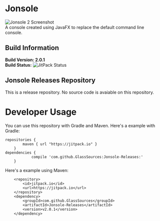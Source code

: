 # Jonsole
![Jonsole 2 Screenshot](https://github.com/GlassSources/Jonsole-Releases/blob/master/images/Design2.0.PNG)  
A console created using JavaFX to replace the default command line console.  
## Build Information
**Build Version: 2.0.1**  
**Build Status:** ![JitPack Status](https://img.shields.io/github/release/GlassSources/Jonsole-Releases.svg?label=JitPack)
## Jonsole Releases Repository
This is a release repository. No source code is avaiable on this repository.  
  
# Developer Usage
You can use this repository with Gradle and Maven.
Here's a example with Gradle:
```
repositories {
        maven { url "https://jitpack.io" }
    }
dependencies {
	        compile 'com.github.GlassSources:Jonsole-Releases:'
	}
```
Here's a example using Maven:
```
	<repository>
	    <id>jitpack.io</id>
	    <url>https://jitpack.io</url>
	</repository>
	<dependency>
	    <groupId>com.github.GlassSources</groupId>
	    <artifactId>Jonsole-Releases</artifactId>
	    <version>v2.0.1</version>
	</dependency>
```